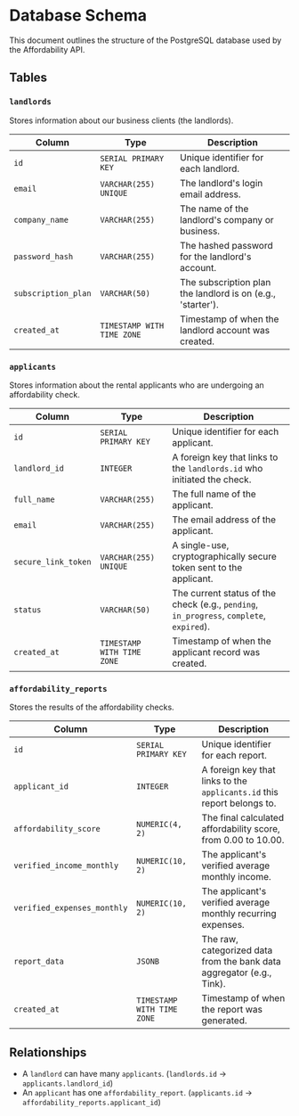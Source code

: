 # Database Schema

This document outlines the structure of the PostgreSQL database used by the Affordability API.

## Tables

### `landlords`

Stores information about our business clients (the landlords).

| Column              | Type                      | Description                                                 |
| ------------------- | ------------------------- | ----------------------------------------------------------- |
| `id`                | `SERIAL PRIMARY KEY`      | Unique identifier for each landlord.                        |
| `email`             | `VARCHAR(255) UNIQUE`     | The landlord's login email address.                         |
| `company_name`      | `VARCHAR(255)`            | The name of the landlord's company or business.             |
| `password_hash`     | `VARCHAR(255)`            | The hashed password for the landlord's account.             |
| `subscription_plan` | `VARCHAR(50)`             | The subscription plan the landlord is on (e.g., 'starter'). |
| `created_at`        | `TIMESTAMP WITH TIME ZONE`| Timestamp of when the landlord account was created.         |

### `applicants`

Stores information about the rental applicants who are undergoing an affordability check.

| Column              | Type                      | Description                                                                 |
| ------------------- | ------------------------- | --------------------------------------------------------------------------- |
| `id`                | `SERIAL PRIMARY KEY`      | Unique identifier for each applicant.                                       |
| `landlord_id`       | `INTEGER`                 | A foreign key that links to the `landlords.id` who initiated the check.     |
| `full_name`         | `VARCHAR(255)`            | The full name of the applicant.                                             |
| `email`             | `VARCHAR(255)`            | The email address of the applicant.                                         |
| `secure_link_token` | `VARCHAR(255) UNIQUE`     | A single-use, cryptographically secure token sent to the applicant.         |
| `status`            | `VARCHAR(50)`             | The current status of the check (e.g., `pending`, `in_progress`, `complete`, `expired`). |
| `created_at`        | `TIMESTAMP WITH TIME ZONE`| Timestamp of when the applicant record was created.                         |

### `affordability_reports`

Stores the results of the affordability checks.

| Column                      | Type                      | Description                                                              |
| --------------------------- | ------------------------- | ------------------------------------------------------------------------ |
| `id`                        | `SERIAL PRIMARY KEY`      | Unique identifier for each report.                                       |
| `applicant_id`              | `INTEGER`                 | A foreign key that links to the `applicants.id` this report belongs to.  |
| `affordability_score`       | `NUMERIC(4, 2)`           | The final calculated affordability score, from 0.00 to 10.00.            |
| `verified_income_monthly`   | `NUMERIC(10, 2)`          | The applicant's verified average monthly income.                         |
| `verified_expenses_monthly` | `NUMERIC(10, 2)`          | The applicant's verified average monthly recurring expenses.             |
| `report_data`               | `JSONB`                   | The raw, categorized data from the bank data aggregator (e.g., Tink).    |
| `created_at`                | `TIMESTAMP WITH TIME ZONE`| Timestamp of when the report was generated.                              |

## Relationships

-   A `landlord` can have many `applicants`. (`landlords.id` -> `applicants.landlord_id`)
-   An `applicant` has one `affordability_report`. (`applicants.id` -> `affordability_reports.applicant_id`)
